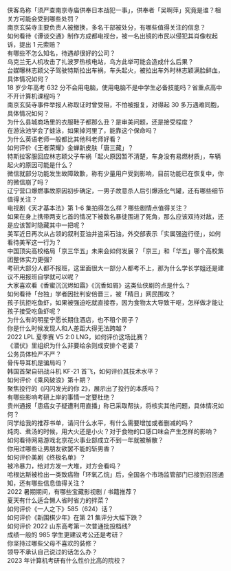 侠客岛称「须严查南京寺庙供奉日本战犯一事」，供奉者「吴啊萍」究竟是谁？相关方可能会受到哪些处罚？  
南京玄奘寺主要负责人被撤换，多名干部被处分，有哪些值得关注的信息？  
如何看待《谭谈交通》制作方成都电视台，被一名出镜的市民以侵犯其肖像权起诉，提出 1 元索赔？  
有哪些不怎么知名，待遇却很好的公司？  
乌克兰无人机攻击了扎波罗热核电站，乌方此举可能会造成什么后果？  
台媒曝林志颖父子驾驶特斯拉出车祸，车头起火，被拉出车外时林志颖满脸鲜血，具体情况如何？  
18 岁少年高考 632 分不会用电脑，使用电脑不是中学生必备技能吗？省重点高中不开计算机课程吗？  
南京玄奘寺事件举报人称取证时曾受阻，不怕被报复，对得起 30 多万遇难同胞，具体情况如何？  
为什么县城商场里的衣服鞋子都那么丑？是审美问题，还是接受程度？  
在游泳池学会了蛙泳，如果掉河里了，能靠这个保命吗？  
为什么英语老师一般都比其他科老师好看？  
如何评价《王者荣耀》金蝉新皮肤「唐三藏」？  
特斯拉客服回应林志颖父子车祸「起火原因暂不清楚，车身没有易燃材质」，车辆起火的原因可能是什么？  
微信就部分功能发生故障致歉，称有少量用户受到影响，目前功能已在恢复中，你的微信崩了吗？  
辽宁营口爆燃事故原因初步确定，一男子故意杀人后引爆液化气罐，还有哪些细节值得关注？  
电视剧《天才基本法》第 1-6 集拍得怎么样？哪些剧情点值得关注？  
如果在身上携带两支匕首的情况下被数名暴徒围进了死角，那么应该双持对敌，还是应该暂时隐藏其中一把呢？  
美军近日再次从占领的叙利亚油井盗采石油，外交部表示「实属强盗行径」，如何看待美军这一行为？  
中国顶尖高校格局「京三华五」未来会如何发展？「京三」和「华五」哪个高校集团整体实力更强?  
考研大部分人都不报班，这里面很大一部分人都考不上，那为什么学长学姐还是建议不用报班自学就可以呢？  
大家喜欢看《香蜜沉沉烬如霜》《沉香如屑》这类仙侠剧的点是什么？  
如何看待「台独」学者因批判安倍晋三，被「精日」网民围攻？  
孩子抗拒吃鱼虾，如果被强迫吃就直接吞，因为食物太大导致干呕，怎样做才能让孩子接受吃鱼虾呢？  
为什么有的明星宁愿长期住酒店，也不租个房子？  
你是什么时候发现人和人差距大得无法跨越？  
2022 LPL 夏季赛 V5 2:0 LNG，如何评价这场比赛？  
《潜伏》里组织为什么非要给余则成安排个老婆？  
公务员体检严不严？  
骨传导耳机是骗局吗？  
韩国首架自研战斗机 KF-21 首飞，如何评价其技术水平？  
如何评价《乘风破浪》第十期？  
聚焦投行的《闪闪发光的你 2》，展示出了投行的本质吗？  
有哪些影响考研上岸的事情一定要杜绝？  
贵州通报「患癌女子疑遭利用直播」称已采取帮扶，将核实其他问题，具体情况如何？  
同学给我的推荐书单，请问什么水平，有什么需要增加或者删减的吗？  
炖肉、煮汤的时候，用大火还是小火？对于食物的口感口味会产生怎样的影响？  
如何看待网易游戏北京花火事业部成立不到一年就被解散？  
你用过哪些让男朋友欲罢不能的斩男香？  
如何评价美剧《终极名单》？  
被冷暴力，给对方发一大堆，对方会看吗？  
哈根达斯被检出一类致癌物「环氧乙烷」后，全国各个市场监管部门已接到召回通知，还有哪些信息值得关注？  
2022 暑期期间，有哪些宝藏影视剧 / 书籍推荐？  
夏天有什么适合懒人省时省力的拌菜？  
如何评价《一人之下》585（624）话？  
如何评价《新围棋少年》在第 21 集评分大幅下跌？  
如何评价 2022 山东高考第一次普通批投档线?  
成绩一般的 985 学生更建议考公还是考研？  
你坚持过哪些父母不喜欢的装修？  
领导不承认自己说过的话怎么办？  
2023 年计算机考研有什么性价比高的院校？  
